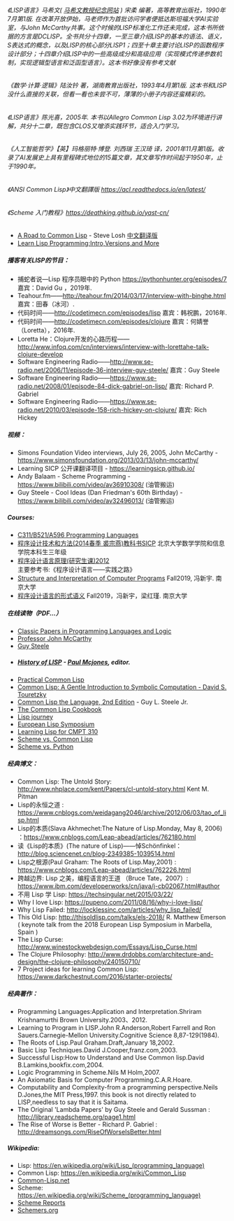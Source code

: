 ###### 《LISP语言》马希文( [马希文教授纪念网站](http://www.math.pku.edu.cn/teachers/mxw/) ) 宋柔 编著，高等教育出版社，1990年7月第1版. 在改革开放伊始，马老师作为首批访问学者便抵达斯坦福大学AI实验室，与John McCarthy共事。这个时候的LISP标准化工作还未完成，这本书所依据的方言是DCLISP。全书共分十四章，一至三章介绍LISP的基本的语法、语义，S表达式的概念，以及LISP的核心部分LISP1；四至十章主要讨论LISP的函数程序设计部分；十四章介绍LISP中的一些高级成分和高级应用（实现模式传递参数机制，实现逻辑型语言和泛函型语言）。这本书好像没有参考文献
###### 《数学·计算·逻辑》陆汝钤 著，湖南教育出版社，1993年4月第1版. 这本书和LISP没什么直接的关联，但看一看也未尝不可，薄薄的小册子内容还蛮精彩的。
###### 《LISP语言》陈光喜，2005年. 本书以Allegro Common Lisp 3.02为环境进行讲解，共分十二章，既包含CLOS又增添实践环节，适合入门学习。
###### 《人工智能哲学》【英】玛格丽特·博登. 刘西瑞 王汉琦 译，2001年11月第1版。收录了AI发展史上具有里程碑式地位的15篇文章，其文章写作时间起于1950年，止于1990年。
###### 《ANSI Common Lisp》中文翻譯版 https://acl.readthedocs.io/en/latest/
###### 《Scheme 入门教程》https://deathking.github.io/yast-cn/
* [A Road to Common Lisp](http://stevelosh.com/blog/2018/08/a-road-to-common-lisp/) - Steve Losh [中文翻译版](https://keer2345.github.io/2019/03/10/lisp-A-Road-to-Common-Lisp/)
* [Learn Lisp Programming:Intro,Versions,and More](https://www.whoishostingthis.com/resources/lisp/)
##### 播客有关LISP的节目：
* 捕蛇者说—Lisp 程序员眼中的 Python https://pythonhunter.org/episodes/7  嘉宾：David Gu ，2019年.
* Teahour.fm——http://teahour.fm/2014/03/17/interview-with-binghe.html 嘉宾：田春（冰河）.
* 代码时间——http://codetimecn.com/episodes/lisp 嘉宾：韩祝鹏，2016年.
* 代码时间——http://codetimecn.com/episodes/clojure 嘉宾：何婧誉（Loretta），2016年.
* Loretta He：Clojure开发的心路历程——http://www.infoq.com/cn/interviews/interview-with-lorettahe-talk-clojure-develop
* Software Engineering Radio——http://www.se-radio.net/2006/11/episode-36-interview-guy-steele/ 嘉宾：Guy Steele
* Software Engineering Radio——https://www.se-radio.net/2008/01/episode-84-dick-gabriel-on-lisp/ 嘉宾: Richard P. Gabriel
* Software Engineering Radio——https://www.se-radio.net/2010/03/episode-158-rich-hickey-on-clojure/ 嘉宾: Rich Hickey
##### 视频：
* Simons Foundation Video interviews, July 26, 2005, John McCarthy - https://www.simonsfoundation.org/2013/03/13/john-mccarthy/
* Learning SICP 公开课翻译项目 - https://learningsicp.github.io/
* Andy Balaam - Scheme Programming - https://www.bilibili.com/video/av36910308/ (油管搬运)
* Guy Steele - Cool Ideas (Dan Friedman's 60th Birthday) - https://www.bilibili.com/video/av32496013/ (油管搬运)
##### Courses:
* [C311/B521/A596 Programming Languages](https://cgi.soic.indiana.edu/~c311/doku.php)
* [程序设计技术和方法(2014春季 裘宗燕)教科书SICP](http://www.math.pku.edu.cn/teachers/qiuzy/progtech/) 北京大学数学学院和信息学院本科生三年级
* [程序设计语言原理(研究生课)2012](http://www.math.pku.edu.cn/teachers/qiuzy/plan/) 主要参考书:《程序设计语言——实践之路》
* [Structure and Interpretation of Computer Programs](https://cs.nju.edu.cn/xyfeng/teaching/SICP/) Fall2019, 冯新宇. 南京大学
* [程序设计语言的形式语义](https://cs.nju.edu.cn/hongjin/teaching/semantics/index.htm) Fall2019，冯新宇，梁红瑾. 南京大学
##### 在线读物（PDF...）
* [Classic Papers in Programming Languages and Logic](http://www.cs.cmu.edu/~crary/819-f09/)
* [Professor John McCarthy](http://jmc.stanford.edu/index.html)
* [Guy Steele](https://www.researchgate.net/profile/Guy_Steele) 
* ##### [History of LISP](http://www.softwarepreservation.org/projects/LISP) - [Paul Mcjones](https://mcjones.org/), editor.
* [Practical Common Lisp](http://www.gigamonkeys.com/book/)
* [Common Lisp: A Gentle Introduction to Symbolic Computation - David S. Touretzky](http://www.cs.cmu.edu/~dst/LispBook/)
* [Common Lisp the Language, 2nd Edition](http://www-prod-gif.supelec.fr/docs/cltl/clm/clm.html) - Guy L. Steele Jr.
* [The Common Lisp Cookbook](https://lispcookbook.github.io/cl-cookbook/)
* [Lisp journey](https://lisp-journey.gitlab.io/)
* [European Lisp Symposium](https://european-lisp-symposium.org/)
* [Learning Lisp for CMPT 310](http://www.cs.sfu.ca/CourseCentral/310/pwfong/Lisp/)
* [Scheme vs. Common Lisp](http://www.cs.utexas.edu/~novak/schemevscl.html)
* [Scheme vs. Python](https://people.eecs.berkeley.edu/~bh/proglang.html)
##### 经典博文：
* Common Lisp: The Untold Story: http://www.nhplace.com/kent/Papers/cl-untold-story.html Kent M. Pitman
* Lisp的永恒之道 : https://www.cnblogs.com/weidagang2046/archive/2012/06/03/tao_of_lisp.html
* Lisp的本质(Slava Akhmechet:The Nature of Lisp.Monday, May 8, 2006) ：https://www.cnblogs.com/Leap-abead/articles/762180.html
* 读《Lisp的本质》(The nature of Lisp)——悼Schönfinkel：http://blog.sciencenet.cn/blog-2349385-1039514.html
* Lisp之根源(Paul Graham: The Roots of Lisp.May,2001) : https://www.cnblogs.com/Leap-abead/articles/762226.html
* 跨越边界: Lisp 之美，编程语言的王道 （Bruce Tate，2007）: https://www.ibm.com/developerworks/cn/java/j-cb02067.html#author
* 不用 Lisp 学 Lisp: https://techsingular.net/2015/03/22/
* Why I love Lisp: https://pupeno.com/2011/08/16/why-i-love-lisp/ 
* Why Lisp Failed: http://locklessinc.com/articles/why_lisp_failed/
* This Old Lisp: http://thisoldlisp.com/talks/els-2018/ R. Matthew Emerson ( keynote talk from the 2018 European Lisp Symposium in Marbella, Spain )
* The Lisp Curse: http://www.winestockwebdesign.com/Essays/Lisp_Curse.html
* The Clojure Philosophy: http://www.drdobbs.com/architecture-and-design/the-clojure-philosophy/240150710/
* 7 Project ideas for learning Common Lisp: <https://www.darkchestnut.com/2016/starter-projects/>
##### 经典著作：
* Programming Languages:Application and Interpretation.Shriram Krishnamurthi Brown University.2003、2012.
* Learning to Program in LISP.John R.Anderson,Robert Farrell and Ron Sauers.Carnegie-Mellon University.Cognitive Science 8,87-129(1984).
* The Roots of Lisp.Paul Graham.Draft,January 18,2002.
* Basic Lisp Techniques.David J.Cooper,franz.com,2003.
* Successful Lisp:How to Understand and Use Common lisp.David B.Lamkins,bookfix.com,2004.
* Logic Programming in Scheme.Nils M Holm,2007.
* An Axiomatic Basis for Computer Programming.C.A.R.Hoare.
* Computability and Complexity-from a programming perspective.Neils D.Jones,the MIT Press,1997. this book is not directly related to LISP,needless to say that it is Saitama.
* The Original 'Lambda Papers' by Guy Steele and Gerald Sussman : http://library.readscheme.org/page1.html
* The Rise of Worse is Better - Richard P. Gabriel : http://dreamsongs.com/RiseOfWorseIsBetter.html
##### Wikipedia:
* Lisp: https://en.wikipedia.org/wiki/Lisp_(programming_language)
* Common Lisp: https://en.wikipedia.org/wiki/Common_Lisp
* [Common-Lisp.net](https://common-lisp.net/)
* Scheme: https://en.wikipedia.org/wiki/Scheme_(programming_language)
* [Scheme Reports](http://www.scheme-reports.org/)
* [Schemers.org](https://schemers.org/)
